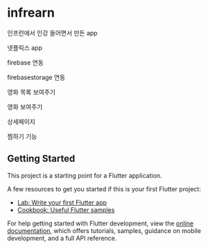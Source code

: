 # infrearn

인프런에서 인강 들어면서 만든 app

넷플릭스 app 

firebase 연동

firebasestorage 연동

영화 목록 보여주기

영화 보여주기

상세페이지

찜하기 기능


## Getting Started

This project is a starting point for a Flutter application.

A few resources to get you started if this is your first Flutter project:

- [Lab: Write your first Flutter app](https://docs.flutter.dev/get-started/codelab)
- [Cookbook: Useful Flutter samples](https://docs.flutter.dev/cookbook)

For help getting started with Flutter development, view the
[online documentation](https://docs.flutter.dev/), which offers tutorials,
samples, guidance on mobile development, and a full API reference.
